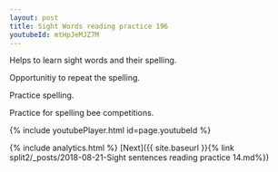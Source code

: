 ```yaml
---
layout: post
title: Sight Words reading practice 196
youtubeId: mtHpJeMJZ7M
---
```

 
 
Helps to learn sight words and their spelling.

Opportunitiy to repeat the spelling. 

Practice spelling. 
 
Practice for spelling bee competitions. 
 
{% include youtubePlayer.html id=page.youtubeId %}
 
 
{% include analytics.html %} 
[Next]({{ site.baseurl }}{% link  split2/_posts/2018-08-21-Sight sentences reading practice 14.md%})
 
